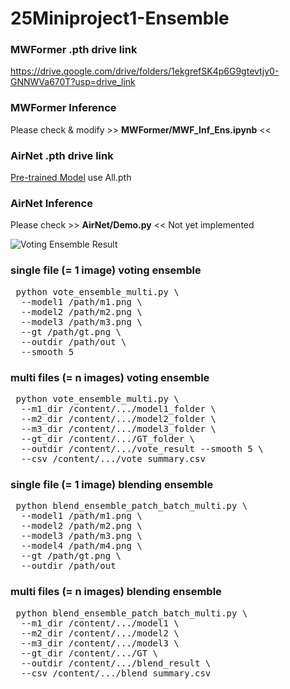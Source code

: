 # 25Miniproject1-Ensemble

### MWFormer .pth drive link
https://drive.google.com/drive/folders/1ekgrefSK4p6G9gtevtjy0-GNNWVa670T?usp=drive_link

### MWFormer Inference
Please check & modify >> **MWFormer/MWF_Inf_Ens.ipynb** <<

### AirNet .pth drive link
[Pre-trained Model](https://drive.google.com/drive/folders/1DS_iJsP5Epzz78fZRz8lEINcnhBF6Uws)
use All.pth

### AirNet Inference
Please check >> **AirNet/Demo.py** <<
Not yet implemented

![Voting Ensemble Result](Ensemble_result/voting.png)

### single file (= 1 image) voting ensemble
<pre> python vote_ensemble_multi.py \
  --model1 /path/m1.png \
  --model2 /path/m2.png \
  --model3 /path/m3.png \
  --gt /path/gt.png \
  --outdir /path/out \
  --smooth 5 </pre>
### multi files (= n images) voting ensemble
<pre> python vote_ensemble_multi.py \
  --m1_dir /content/.../model1_folder \
  --m2_dir /content/.../model2_folder \
  --m3_dir /content/.../model3_folder \
  --gt_dir /content/.../GT_folder \
  --outdir /content/.../vote_result --smooth 5 \
  --csv /content/.../vote_summary.csv </pre>

### single file (= 1 image) blending ensemble
<pre> python blend_ensemble_patch_batch_multi.py \
  --model1 /path/m1.png \
  --model2 /path/m2.png \
  --model3 /path/m3.png \
  --model4 /path/m4.png \
  --gt /path/gt.png \
  --outdir /path/out </pre>
### multi files (= n images) blending ensemble
<pre> python blend_ensemble_patch_batch_multi.py \
  --m1_dir /content/.../model1 \
  --m2_dir /content/.../model2 \
  --m3_dir /content/.../model3 \
  --gt_dir /content/.../GT \
  --outdir /content/.../blend_result \
  --csv /content/.../blend_summary.csv </pre>

